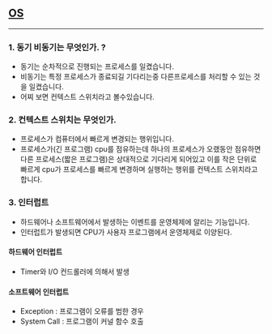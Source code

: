 ## [OS]()

---

### 1. 동기 비동기는 무엇인가. ?

- 동기는 순차적으로 진행되는 프로세스를 일켰습니다.
- 비동기는 특정 프로세스가 종료되길 기다리는중 다른프로세스를 처리할 수 있는 것을 일켰습니다.
- 어찌 보면 컨텍스트 스위치라고 볼수있습니다.

### 2. 컨텍스트 스위치는 무엇인가.

- 프로세스가 컴퓨터에서 빠르게 변경되는 행위입니다.
- 프로세스가(긴 프로그램) cpu를 점유하는데 하나의 프로세스가 오랬동안 점유하면 다른 프로세스(짧은 프로그램)은 상대적으로 기다리게 되어있고 이를 작은 단위로 빠르게 cpu가 프로세스를 빠르게 변경하며 실행하는 행위를 컨텍스트 스위치라고 합니다.

### 3. 인터럽트

- 하드웨어나 소프트웨어에서 발생하는 이벤트를 운영체제에 알리는 기능입니다.
- 인터럽트가 발생되면 CPU가 사용자 프로그램에서 운영체제로 이양된다.

#### 하드웨어 인터럽트

- Timer와 I/O 컨드롤러에 의해서 발생

#### 소프트웨어 인터럽트

- Exception : 프로그램이 오류를 범한 경우
- System Call : 프로그램이 커널 함수 호출
